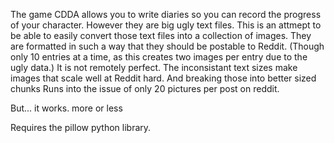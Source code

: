 The game CDDA allows you to write diaries so you can record the progress of your character.  However they are big ugly text files.
This is an attmept to be able to easily convert those text files into a collection of images.  They are formatted in such a way
that they should be postable to Reddit. (Though only 10 entries at a time, as this creates two images per entry due to the ugly
data.)  It is not remotely perfect.  The inconsistant text sizes make images that scale well at Reddit hard.  And breaking those
into better sized chunks Runs into the issue of only 20 pictures per post on reddit.

But... it works.  more or less

Requires the pillow python library.
